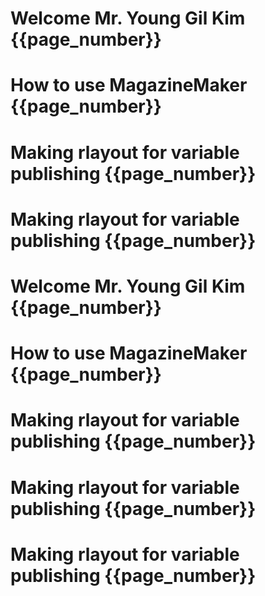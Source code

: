 # Welcome Mr. Young Gil Kim	{{page_number}}
# How to use MagazineMaker	{{page_number}}
# Making rlayout for variable publishing	{{page_number}}
# Making rlayout for variable publishing	{{page_number}}
# Welcome Mr. Young Gil Kim	{{page_number}}
# How to use MagazineMaker	{{page_number}}
# Making rlayout for variable publishing	{{page_number}}
# Making rlayout for variable publishing	{{page_number}}
# Making rlayout for variable publishing	{{page_number}}
